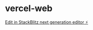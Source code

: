 # vercel-web

[Edit in StackBlitz next generation editor ⚡️](https://stackblitz.com/~/github.com/kasparasman/vercel-web)
